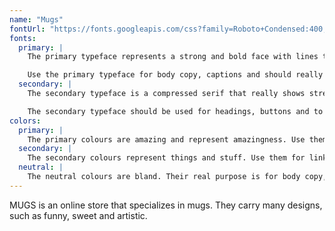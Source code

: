 ```yaml
---
name: "Mugs"
fontUrl: "https://fonts.googleapis.com/css?family=Roboto+Condensed:400,700|Roboto:400,400i,700"
fonts:
  primary: |
    The primary typeface represents a strong and bold face with lines that show stability and arrogance to fully express the power and dominance of our company.

    Use the primary typeface for body copy, captions and should really anything by default.
  secondary: |
    The secondary typeface is a compressed serif that really shows strength and dominance over our domain.

    The secondary typeface should be used for headings, buttons and to highlight important things.
colors:
  primary: |
    The primary colours are amazing and represent amazingness. Use them for headers, footers and emphasis.
  secondary: |
    The secondary colours represent things and stuff. Use them for links or when you an extra pop.
  neutral: |
    The neutral colours are bland. Their real purpose is for body copy, captions, tables, etc.
---
```

MUGS is an online store that specializes in mugs. They carry many designs, such as funny, sweet and artistic.
